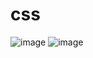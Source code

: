 # css
![image](https://user-images.githubusercontent.com/81345320/121903551-01bfd800-cd5b-11eb-8477-5e5bb2b09fcd.png)
![image](https://user-images.githubusercontent.com/81345320/121903775-359afd80-cd5b-11eb-91f7-bdbb57fdca0c.png)
